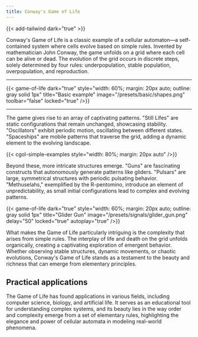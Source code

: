 ```yaml
---
title: Conway's Game of Life
---
```


{{< add-tailwind dark="true" >}}

Conway's Game of Life is a classic example of a cellular automaton—a self-contained system where cells evolve based on simple rules. Invented by mathematician John Conway, the game unfolds on a grid where each cell can be alive or dead. The evolution of the grid occurs in discrete steps, solely determined by four rules: underpopulation, stable population, overpopulation, and reproduction.


---

{{< game-of-life
  dark="true"
  style="width: 60%; margin: 20px auto; outline: gray solid 1px"
  title="Basic example"
  image="/presets/basic/shapes.png"
  toolbar="false"
  locked="true"
/>}}

---

The game gives rise to an array of captivating patterns. "Still Lifes" are static configurations that remain unchanged, showcasing stability. "Oscillators" exhibit periodic motion, oscillating between different states. "Spaceships" are mobile patterns that traverse the grid, adding a dynamic element to the evolving landscape.

{{< cgol-simple-examples style="width: 80%; margin: 20px auto" />}}

Beyond these, more intricate structures emerge. "Guns" are fascinating constructs that autonomously generate patterns like gliders. "Pulsars" are large, symmetrical structures with periodic pulsating behavior. "Methuselahs," exemplified by the R-pentomino, introduce an element of unpredictability, as small initial configurations lead to complex and evolving patterns.


{{< game-of-life
  dark="true"
  style="width: 60%; margin: 20px auto; outline: gray solid 1px"
  title="Glider Gun"
  image="/presets/signals/glider_gun.png"
  delay="50"
  locked="true"
  autoplay="true"
/>}}

What makes the Game of Life particularly intriguing is the complexity that arises from simple rules. The interplay of life and death on the grid unfolds organically, creating a captivating exploration of emergent behavior. Whether observing stable structures, dynamic movements, or chaotic evolutions, Conway's Game of Life stands as a testament to the beauty and richness that can emerge from elementary principles.



## Practical applications

The Game of Life has found applications in various fields, including computer science, biology, and artificial life. It serves as an educational tool for understanding complex systems, and its beauty lies in the way order and complexity emerge from a set of elementary rules, highlighting the elegance and power of cellular automata in modeling real-world phenomena.
